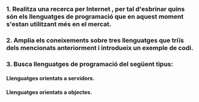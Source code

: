 ### 1. Realitza una recerca per Internet , per tal d'esbrinar quins són els llenguatges de programació que en aquest moment s'estan utilitzant més en el mercat.

### 2. Amplia els coneixements sobre tres llenguatges que triïs dels mencionats anteriorment i introdueix un exemple de codi.

### 3. Busca llenguatges de programació del següent tipus:

#### Llenguatges orientats a servidors.

#### Llenguatges orientats a objectes.
